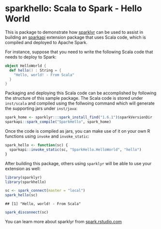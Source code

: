sparkhello: Scala to Spark - Hello World
================

This is package to demonstrate how [sparklyr](http://github.com/rstudio/sparklyr) can be used to assist in building an [sparkapi](http://github.com/rstudio/sparkapi) extension package that uses Scala code, which is compiled and deployed to Apache Spark.

For instance, suppose that you need to write the following Scala code that needs to deploy to Spark:

``` scala
object HelloWorld {
  def hello() : String = {
    "Hello, world! - From Scala"
  }
}
```

Packaging and deploying this Scala code can be accomplished by following the structure of this sample package. The Scala code is stored under `inst/scala` and compiled using the follwoing command which will generate the supporting jars under `inst/java`:

``` r
spark_home <- sparklyr:::spark_install_find("1.6.1")$sparkVersionDir
sparkapi::spark_compile("SparkHello", spark_home)
```

Once the code is compiled as jars, you can make use of it on your own R functions using `invoke` and `invoke_static`:

``` r
spark_hello <- function(sc) {
  sparkapi::invoke_static(sc, "SparkHello.HelloWorld", "hello")
}
```

After building this package, others using `sparklyr` will be able to use your extension as well:

``` r
library(sparklyr)
library(sparkhello)

sc <- spark_connect(master = "local")
spark_hello(sc)
```

    ## [1] "Hello, world! - From Scala"

``` r
spark_disconnect(sc)
```

You can learn more about sparklyr from [spark.rstudio.com](http://spark.rstudio.com/)
